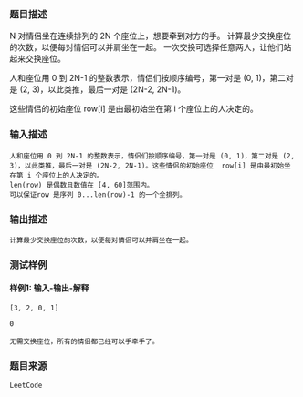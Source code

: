 ### 题目描述

N 对情侣坐在连续排列的 2N 个座位上，想要牵到对方的手。 计算最少交换座位的次数，以便每对情侣可以并肩坐在一起。 一次交换可选择任意两人，让他们站起来交换座位。

人和座位用 0 到 2N-1 的整数表示，情侣们按顺序编号，第一对是 (0, 1)，第二对是 (2, 3)，以此类推，最后一对是 (2N-2, 2N-1)。

这些情侣的初始座位  row[i] 是由最初始坐在第 i 个座位上的人决定的。

### 输入描述

```
人和座位用 0 到 2N-1 的整数表示，情侣们按顺序编号，第一对是 (0, 1)，第二对是 (2, 3)，以此类推，最后一对是 (2N-2, 2N-1)。这些情侣的初始座位  row[i] 是由最初始坐在第 i 个座位上的人决定的。
len(row) 是偶数且数值在 [4, 60]范围内。
可以保证row 是序列 0...len(row)-1 的一个全排列。
```
### 输出描述

```
计算最少交换座位的次数，以便每对情侣可以并肩坐在一起。
```

### 测试样例
#### 样例1: 输入-输出-解释
```
[3, 2, 0, 1]
```
```
0
```
```
无需交换座位，所有的情侣都已经可以手牵手了。
```
### 题目来源  
`LeetCode`